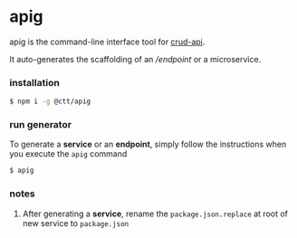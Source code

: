 apig
===

apig is the command-line interface tool for [crud-api](https://github.com/jabdul/crud-api).

It auto-generates the scaffolding of an */endpoint* or a microservice.

### installation

```sh
$ npm i -g @ctt/apig
```

### run generator
To generate a **service** or an **endpoint**, simply follow the instructions when you execute the `apig` command

```sh
$ apig
```

### notes

1. After generating a **service**, rename the `package.json.replace` at root of new service to `package.json`
